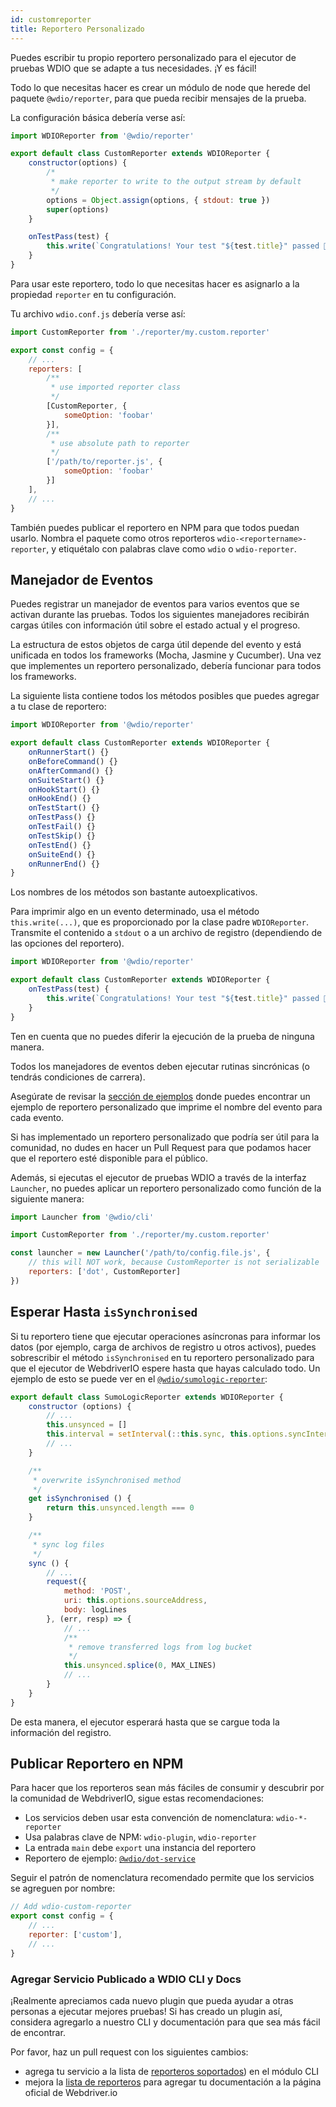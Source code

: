 ```yaml
---
id: customreporter
title: Reportero Personalizado
---
```


Puedes escribir tu propio reportero personalizado para el ejecutor de pruebas WDIO que se adapte a tus necesidades. ¡Y es fácil!

Todo lo que necesitas hacer es crear un módulo de node que herede del paquete `@wdio/reporter`, para que pueda recibir mensajes de la prueba.

La configuración básica debería verse así:

```js
import WDIOReporter from '@wdio/reporter'

export default class CustomReporter extends WDIOReporter {
    constructor(options) {
        /*
         * make reporter to write to the output stream by default
         */
        options = Object.assign(options, { stdout: true })
        super(options)
    }

    onTestPass(test) {
        this.write(`Congratulations! Your test "${test.title}" passed 👏`)
    }
}
```

Para usar este reportero, todo lo que necesitas hacer es asignarlo a la propiedad `reporter` en tu configuración.

Tu archivo `wdio.conf.js` debería verse así:

```js
import CustomReporter from './reporter/my.custom.reporter'

export const config = {
    // ...
    reporters: [
        /**
         * use imported reporter class
         */
        [CustomReporter, {
            someOption: 'foobar'
        }],
        /**
         * use absolute path to reporter
         */
        ['/path/to/reporter.js', {
            someOption: 'foobar'
        }]
    ],
    // ...
}
```

También puedes publicar el reportero en NPM para que todos puedan usarlo. Nombra el paquete como otros reporteros `wdio-<reportername>-reporter`, y etiquétalo con palabras clave como `wdio` o `wdio-reporter`.

## Manejador de Eventos

Puedes registrar un manejador de eventos para varios eventos que se activan durante las pruebas. Todos los siguientes manejadores recibirán cargas útiles con información útil sobre el estado actual y el progreso.

La estructura de estos objetos de carga útil depende del evento y está unificada en todos los frameworks (Mocha, Jasmine y Cucumber). Una vez que implementes un reportero personalizado, debería funcionar para todos los frameworks.

La siguiente lista contiene todos los métodos posibles que puedes agregar a tu clase de reportero:

```js
import WDIOReporter from '@wdio/reporter'

export default class CustomReporter extends WDIOReporter {
    onRunnerStart() {}
    onBeforeCommand() {}
    onAfterCommand() {}
    onSuiteStart() {}
    onHookStart() {}
    onHookEnd() {}
    onTestStart() {}
    onTestPass() {}
    onTestFail() {}
    onTestSkip() {}
    onTestEnd() {}
    onSuiteEnd() {}
    onRunnerEnd() {}
}
```

Los nombres de los métodos son bastante autoexplicativos.

Para imprimir algo en un evento determinado, usa el método `this.write(...)`, que es proporcionado por la clase padre `WDIOReporter`. Transmite el contenido a `stdout` o a un archivo de registro (dependiendo de las opciones del reportero).

```js
import WDIOReporter from '@wdio/reporter'

export default class CustomReporter extends WDIOReporter {
    onTestPass(test) {
        this.write(`Congratulations! Your test "${test.title}" passed 👏`)
    }
}
```

Ten en cuenta que no puedes diferir la ejecución de la prueba de ninguna manera.

Todos los manejadores de eventos deben ejecutar rutinas sincrónicas (o tendrás condiciones de carrera).

Asegúrate de revisar la [sección de ejemplos](https://github.com/webdriverio/webdriverio/tree/main/examples/wdio) donde puedes encontrar un ejemplo de reportero personalizado que imprime el nombre del evento para cada evento.

Si has implementado un reportero personalizado que podría ser útil para la comunidad, no dudes en hacer un Pull Request para que podamos hacer que el reportero esté disponible para el público.

Además, si ejecutas el ejecutor de pruebas WDIO a través de la interfaz `Launcher`, no puedes aplicar un reportero personalizado como función de la siguiente manera:

```js
import Launcher from '@wdio/cli'

import CustomReporter from './reporter/my.custom.reporter'

const launcher = new Launcher('/path/to/config.file.js', {
    // this will NOT work, because CustomReporter is not serializable
    reporters: ['dot', CustomReporter]
})
```

## Esperar Hasta `isSynchronised`

Si tu reportero tiene que ejecutar operaciones asíncronas para informar los datos (por ejemplo, carga de archivos de registro u otros activos), puedes sobrescribir el método `isSynchronised` en tu reportero personalizado para que el ejecutor de WebdriverIO espere hasta que hayas calculado todo. Un ejemplo de esto se puede ver en el [`@wdio/sumologic-reporter`](https://github.com/webdriverio/webdriverio/blob/main/packages/wdio-sumologic-reporter/src/index.ts):

```js
export default class SumoLogicReporter extends WDIOReporter {
    constructor (options) {
        // ...
        this.unsynced = []
        this.interval = setInterval(::this.sync, this.options.syncInterval)
        // ...
    }

    /**
     * overwrite isSynchronised method
     */
    get isSynchronised () {
        return this.unsynced.length === 0
    }

    /**
     * sync log files
     */
    sync () {
        // ...
        request({
            method: 'POST',
            uri: this.options.sourceAddress,
            body: logLines
        }, (err, resp) => {
            // ...
            /**
             * remove transferred logs from log bucket
             */
            this.unsynced.splice(0, MAX_LINES)
            // ...
        }
    }
}
```

De esta manera, el ejecutor esperará hasta que se cargue toda la información del registro.

## Publicar Reportero en NPM

Para hacer que los reporteros sean más fáciles de consumir y descubrir por la comunidad de WebdriverIO, sigue estas recomendaciones:

* Los servicios deben usar esta convención de nomenclatura: `wdio-*-reporter`
* Usa palabras clave de NPM: `wdio-plugin`, `wdio-reporter`
* La entrada `main` debe `export` una instancia del reportero
* Reportero de ejemplo: [`@wdio/dot-service`](https://github.com/webdriverio/webdriverio/tree/main/packages/wdio-dot-reporter)

Seguir el patrón de nomenclatura recomendado permite que los servicios se agreguen por nombre:

```js
// Add wdio-custom-reporter
export const config = {
    // ...
    reporter: ['custom'],
    // ...
}
```

### Agregar Servicio Publicado a WDIO CLI y Docs

¡Realmente apreciamos cada nuevo plugin que pueda ayudar a otras personas a ejecutar mejores pruebas! Si has creado un plugin así, considera agregarlo a nuestro CLI y documentación para que sea más fácil de encontrar.

Por favor, haz un pull request con los siguientes cambios:

- agrega tu servicio a la lista de [reporteros soportados](https://github.com/webdriverio/webdriverio/blob/main/packages/wdio-cli/src/constants.ts#L74-L91)) en el módulo CLI
- mejora la [lista de reporteros](https://github.com/webdriverio/webdriverio/blob/main/scripts/docs-generation/3rd-party/reporters.json) para agregar tu documentación a la página oficial de Webdriver.io